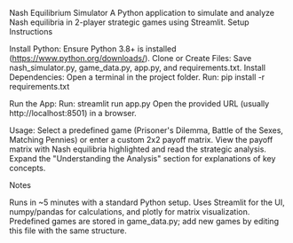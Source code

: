 Nash Equilibrium Simulator
A Python application to simulate and analyze Nash equilibria in 2-player strategic games using Streamlit.
Setup Instructions

Install Python: Ensure Python 3.8+ is installed (https://www.python.org/downloads/).
Clone or Create Files: Save nash_simulator.py, game_data.py, app.py, and requirements.txt.
Install Dependencies:
Open a terminal in the project folder.
Run: pip install -r requirements.txt


Run the App:
Run: streamlit run app.py
Open the provided URL (usually http://localhost:8501) in a browser.


Usage:
Select a predefined game (Prisoner's Dilemma, Battle of the Sexes, Matching Pennies) or enter a custom 2x2 payoff matrix.
View the payoff matrix with Nash equilibria highlighted and read the strategic analysis.
Expand the "Understanding the Analysis" section for explanations of key concepts.



Notes

Runs in ~5 minutes with a standard Python setup.
Uses Streamlit for the UI, numpy/pandas for calculations, and plotly for matrix visualization.
Predefined games are stored in game_data.py; add new games by editing this file with the same structure.
